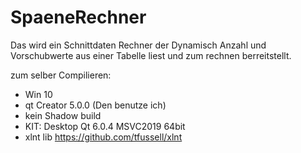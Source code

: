 # SpaeneRechner

Das wird ein Schnittdaten Rechner der Dynamisch Anzahl und Vorschubwerte aus einer Tabelle liest und zum rechnen berreitstellt.

zum selber Compilieren:
  - Win 10
  - qt Creator 5.0.0 (Den benutze ich)
  - kein Shadow build
  - KIT: Desktop Qt 6.0.4 MSVC2019 64bit
  - xlnt lib https://github.com/tfussell/xlnt
